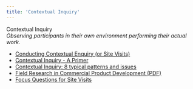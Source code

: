 ```yaml
---
title: 'Contextual Inquiry'
---
```


Contextual Inquiry  
_Observing participants in their own environment performing their actual work._

*   [Conducting Contextual Enquiry (or Site Visits)](http://uxmastery.com/conducting-contextual-enquiry-or-site-visits/)
*   [Contextual Inquiry - A Primer](http://www.sitepoint.com/contextual-enquiry-primer/)
*   [Contextual Inquiry: 8 typical patterns and issues](https://uxdesign.cc/contextual-inquiry-8-typical-patterns-and-issues-b525905ce137)
*   [Field Research in Commercial Product Development (PDF)](http://teced.com/wp-content/uploads/2011/06/upa2003_lk_tk_ovhs-commercial-product-development1.pdf)
*   [Focus Questions for Site Visits](http://www.uie.com/brainsparks/2007/02/22/focus-questions-for-site-visits/)  
